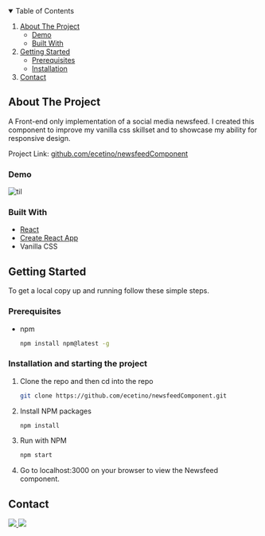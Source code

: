 <!-- TABLE OF CONTENTS -->
<details open="open">
  <summary>Table of Contents</summary>
  <ol>
    <li>
      <a href="#about-the-project">About The Project</a>
      <ul>
       <li><a href="#demo">Demo</a></li>
       <li><a href="#built-with">Built With</a></li>  
      </ul>
    </li>
    <li>
      <a href="#getting-started">Getting Started</a>
      <ul>
        <li><a href="#prerequisites">Prerequisites</a></li>
        <li><a href="#installation-and-starting-the-project">Installation</a></li>
      </ul>
    </li>
    <li><a href="#contact">Contact</a></li>
  </ol>
</details>

<!-- ABOUT THE PROJECT -->
## About The Project

A Front-end only implementation of a social media newsfeed. I created this component to improve my vanilla css skillset and to showcase my ability for responsive design. 

Project Link: [github.com/ecetino/newsfeedComponent](https://github.com/ecetino/newsfeedComponent)

<!-- DEMO -->
### Demo

![til](./SlamDunkSuppliesGallery.gif)

<!-- Built With -->
### Built With

* [React](https://reactjs.org)
* [Create React App](https://reactjs.org/docs/create-a-new-react-app.html)
* Vanilla CSS


<!-- GETTING STARTED -->
## Getting Started

To get a local copy up and running follow these simple steps.

<!-- PREREQUISITES -->
### Prerequisites

* npm
  ```sh
  npm install npm@latest -g

<!-- INSTALLATION -->
### Installation and starting the project

1. Clone the repo and then cd into the repo
   ```sh
   git clone https://github.com/ecetino/newsfeedComponent.git
   ```
2. Install NPM packages
   ```sh
   npm install
   ```
3. Run with NPM
   ```sh
   npm start
   ```
4. Go to localhost:3000 on your browser to view the Newsfeed component.


<!-- CONTACT -->
## Contact

<!-- LinkedIn Contact -->
<a href="https://www.linkedin.com/in/ecetino/" target="_blank">
  <img src="https://img.shields.io/badge/-Edgar%20Cetino-blue?style=for-the-badge&logo=Linkedin&logoColor=white"/>
</a>
  
<!--   Email -->
<a href="mailto:cetino-e@hotmail.com">
  <img src="https://img.shields.io/badge/EMAIL-cetino--e%40hotmail.com-1152ba?style=for-the-badge"/>
</a>

